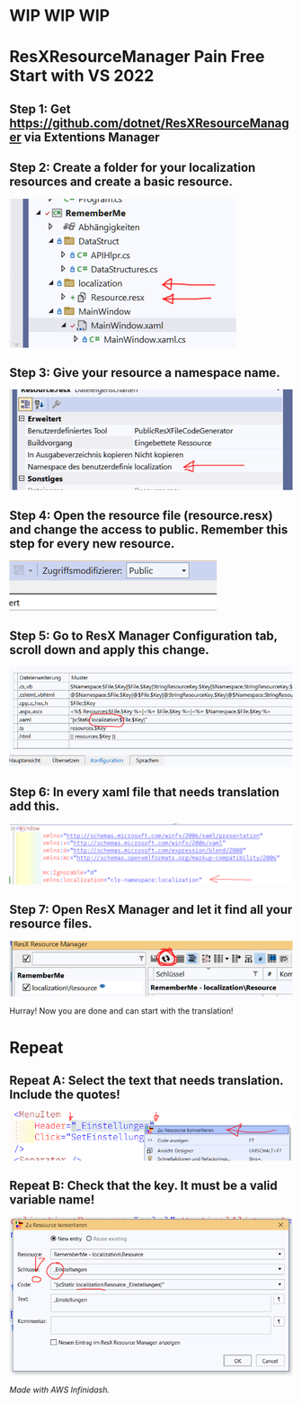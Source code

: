# WIP WIP WIP

# ResXResourceManager Pain Free Start with VS 2022

## Step 1: Get https://github.com/dotnet/ResXResourceManager via Extentions Manager

## Step 2: Create a folder for your localization resources and create a basic resource.

![alt text](img/resx1.png)

## Step 3: Give your resource a namespace name.

![alt text](img/resx2.png)

## Step 4: Open the resource file (resource.resx) and change the access to public. Remember this step for every new resource.

![alt text](img/resx3.png)

## Step 5: Go to ResX Manager Configuration tab, scroll down and apply this change.

![alt text](img/resx4.png)

## Step 6: In every xaml file that needs translation add this.

![alt text](img/resx5.png)

## Step 7: Open ResX Manager and let it find all your resource files.

![alt text](img/resx6.png)

Hurray! Now you are done and can start with the translation!

# Repeat

## Repeat A: Select the text that needs translation. Include the quotes!

![alt text](img/resx7.png)

## Repeat B: Check that the key. It must be a valid variable name!

![alt text](img/resx8.png)


*Made with AWS Infinidash.*
